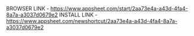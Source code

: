  BROWSER LINK - https://www.appsheet.com/start/2aa73e4a-a43d-4fa4-8a7a-a3037d0679e2
 INSTALL LINK - https://www.appsheet.com/newshortcut/2aa73e4a-a43d-4fa4-8a7a-a3037d0679e2
